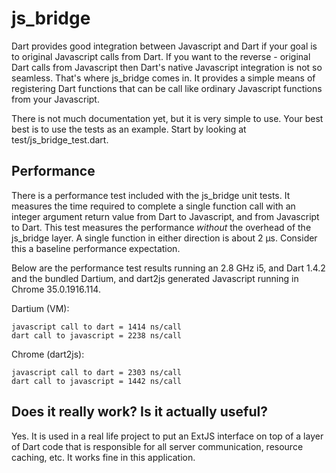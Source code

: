 # js_bridge

Dart provides good integration between Javascript and Dart if your goal is to original Javascript calls from Dart. If you want to the reverse - original Dart calls from Javascript then Dart's native Javascript integration is not so seamless. That's where js_bridge comes in. It provides a simple means of registering Dart functions that can be call like ordinary Javascript functions from your Javascript.

There is not much documentation yet, but it is very simple to use. Your best best is to use the tests as an example. Start by looking at test/js_bridge_test.dart.

## Performance

There is a performance test included with the js_bridge unit tests. It measures the time required to complete a single function call with an integer argument return value from Dart to Javascript, and from Javascript to Dart. This test measures the performance _without_ the overhead of the js_bridge layer. A single function in either direction is about 2 µs. Consider this a baseline performance expectation.

Below are the performance test results running an 2.8 GHz i5, and Dart 1.4.2 and the bundled Dartium, and dart2js generated Javascript running in Chrome 35.0.1916.114.

Dartium (VM):

    javascript call to dart = 1414 ns/call
    dart call to javascript = 2238 ns/call

Chrome (dart2js):

    javascript call to dart = 2303 ns/call
    dart call to javascript = 1442 ns/call

## Does it really work? Is it actually useful?

Yes. It is used in a real life project to put an ExtJS interface on top of a layer of Dart code that is responsible for all server communication, resource caching, etc. It works fine in this application.







